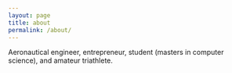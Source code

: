 ```yaml
---
layout: page
title: about
permalink: /about/
---
```


Aeronautical engineer, entrepreneur, student (masters in computer science), and amateur triathlete.
